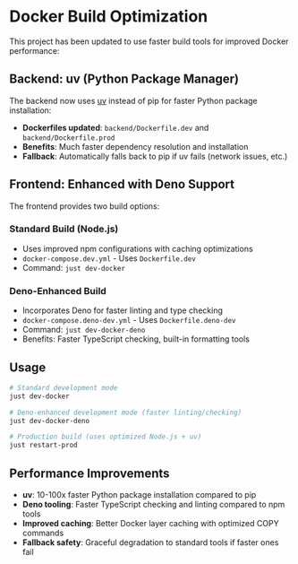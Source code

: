 # Docker Build Optimization

This project has been updated to use faster build tools for improved Docker performance:

## Backend: uv (Python Package Manager)

The backend now uses [uv](https://github.com/astral-sh/uv) instead of pip for faster Python package installation:

- **Dockerfiles updated**: `backend/Dockerfile.dev` and `backend/Dockerfile.prod`
- **Benefits**: Much faster dependency resolution and installation
- **Fallback**: Automatically falls back to pip if uv fails (network issues, etc.)

## Frontend: Enhanced with Deno Support

The frontend provides two build options:

### Standard Build (Node.js)
- Uses improved npm configurations with caching optimizations
- `docker-compose.dev.yml` - Uses `Dockerfile.dev`
- Command: `just dev-docker`

### Deno-Enhanced Build
- Incorporates Deno for faster linting and type checking
- `docker-compose.deno-dev.yml` - Uses `Dockerfile.deno-dev`  
- Command: `just dev-docker-deno`
- Benefits: Faster TypeScript checking, built-in formatting tools

## Usage

```bash
# Standard development mode
just dev-docker

# Deno-enhanced development mode (faster linting/checking)
just dev-docker-deno

# Production build (uses optimized Node.js + uv)
just restart-prod
```

## Performance Improvements

- **uv**: 10-100x faster Python package installation compared to pip
- **Deno tooling**: Faster TypeScript checking and linting compared to npm tools
- **Improved caching**: Better Docker layer caching with optimized COPY commands
- **Fallback safety**: Graceful degradation to standard tools if faster ones fail